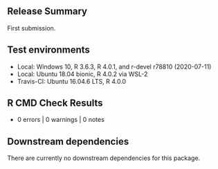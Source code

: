 ## Release Summary

First submission.

## Test environments

  * Local: Windows 10, R 3.6.3, R 4.0.1, and r-devel r78810 (2020-07-11)
  * Local: Ubuntu 18.04 bionic, R 4.0.2 via WSL-2
  * Travis-CI: Ubuntu 16.04.6 LTS, R 4.0.0

## R CMD Check Results

  * 0 errors | 0 warnings | 0 notes
  
## Downstream dependencies

There are currently no downstream dependencies for this package.
